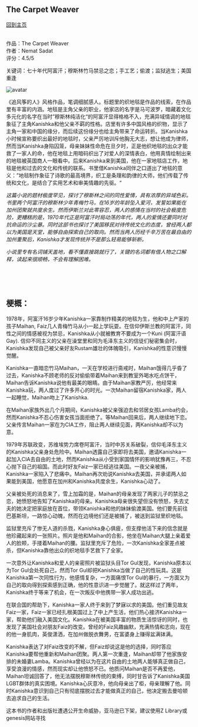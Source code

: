 ## The Carpet Weaver
[回到主页](https://boheme130.github.io/Fiction.git.io/)
<br>
<br>

作品：The Carpet Weaver <br>
作者：Nemat Sadat <br>
评分：4.5/5 <br>

关键词：七十年代阿富汗；穆斯林竹马禁忌之恋；手工艺；偷渡；监狱逃生；美国重逢

![avatar](https://images-na.ssl-images-amazon.com/images/I/91zq3uEXi1L.jpg)

《追风筝的人》风格作品，笔调细腻感人。标题里的织地毯是作品的线索，在作品里有丰富的内涵。地毯是主角父亲的职业，他家店的名字是马可波罗，暗藏着文化多元化的名字在当时”穆斯林纯洁化“的阿富汗显得格格不入，充满异域情调的地毯象征了主角Kanishka和他父亲不羁的性格。店里有许多中国风格的织物，显示了主角一家和中国的缘分，而后续这份缘分也给主角带来了命运转折。当Kanishka小时候宣称要织出最好的地毯时，父亲严厉地训斥他胸无大志，想让他成为律师，然而当Kanishka身陷囚笼，母亲妹妹性命危在旦夕时，正是他织地毯的出众才能救了一家人的命，他在地毯上用暗码织出了对爱人的深情表白，他用真情绘制出来的地毯被英国商人一眼看中。后来Kanishka来到美国，他在一家地毯店工作，地毯是他和过去的文化和传统的联系。书里借Kanishka同伴之口道出了地毯的意义：”地毯制作象征了诗歌的最高境界，织工是条理和韵律的大师，他们传载了传统和文化，是结合了实用艺术和审美情趣的先驱。“

*这篇小说的题材极度罕见，探讨了穆斯林之间的同性爱情，具有浓厚的异域色彩。书里两个阿富汗的穆斯林少年青梅竹马，在16岁的年龄坠入爱河，发誓如果能在加州团聚就共度余生。然而伊斯兰对此零容忍，两人的感情在当时的社会极度危险，更糟糕的是，1970年代正是阿富汗时局动荡的年代，两人的爱情还要同时对抗命运的沙尘暴。同时这部书也探讨了美国移民对待传统文化的态度，曾经两人都以为美国是天堂，能够自由探索自己的取向。然而当两人历经千辛万苦在最自由的加州重聚后，Kanishka才发现传统并不是那么轻易能够斩断。*

*小说里专有名词铺天盖地，看不懂直接跳就行了，关键的名词都有借人物之口解释，读起来很顺畅，不会有理解困难。*

<br>
<br>
<br>


## 梗概：
1978年，阿富汗16岁少年Kanishka一家靠制作精美的地毯为生，他和中上产家的孩子Maihan, Faiz几人青梅竹马从小一起上学玩耍。在信仰伊斯兰教的阿富汗，同性之间的情感被视为禁忌，Kanishka从小就被教育不要成为一个Kuni (阿富汗语Gay). 信仰不同主义的父亲在澡堂里和同为毛泽东主义的信徒们秘密集会时，Kanishka发现自己被父亲好友Rustam雄壮的体魄吸引，Kanishka的性意识慢慢觉醒。

Kanishka一直暗恋竹马Maihan，一天在学校进行斋戒时，Maihan饿得几乎昏了过去，Kanishka不顾老师的反对偷偷带着Maihan来到教室外喝水吃点饼干，Maihan告诉Kanishka说他有最美的眼睛。由于Maihan家教严厉，他经常来Kanishka玩，两人度过了许多开心的时光。一次Maihan留宿Kanishka家，两人一起睡觉，Maihan吻上了Kanishka. 

在Maihan家族外出几个月期间，Kanishka被父亲强迫去和邻居女孩Lamba约会，然而Kanishka不忍心伤害女孩当面拒绝了。等Maihan回来后，两人继续地下恋。父亲传言Maihan一家在为CIA工作，阻止两人继续见面，两Kanishka却不以为意。

1979年苏联政变，苏维埃势力席卷阿富汗，当时中苏关系破裂，信仰毛泽东主义的Kanishka父亲身处危险中。Maihan透露自己家即将去美国，邀请Kanishka一起加入CIA去自由的土地，然而Kanishka从小受到家国情怀的影响犹豫再三，不忍心抛下自己的祖国。而此时好友Faiz一家已经逃往美国。一夜父亲被捕，Kanishka一家陷入了悲痛中。Maihan再次劝说Kanishka去美国，并承诺两人如果能到美国，他愿意在加州和Kanishka共度余生，Kanishka心动了。

父亲被处死的消息来了，雪上加霜的是，Maihan的母亲发现了两家儿子的禁忌之恋，她愤怒地告知了Kanishka的母亲。Kanishka母亲很失望但没有愤怒，失去丈夫的她决定把家庭放在首位，带领Kanishka和他的妹妹偷渡美国。他们要先前往巴基斯坦，一路惊心动魄，然而在边境他们还是被捕了，被送到监狱里织地毯。

监狱里充斥了惨无人道的杀戮，Kanishka身心俱疲，但支撑他活下来的信念就是他珍藏起来的一张照片。照片是他和Maihan的合影，他坐在Maihan大腿上亲着爱人的脸颊，手搂着Maihan的腰。监狱里充斥了危险，一次Kanishka全家差点被杀，但Kanishka靠他出众的织地毯手艺救下了全家。

一次意外让Kanishka和爱人的亲密照片被监狱头目Tor Gul发现，Kanishka原本以为Tor Gul会处死自己，然而Tor Gul却把Kanishka当做了自己的性玩具。这是Kanishka第一次同性行为，他感情复杂，一方面痛恨Tor Gul的暴行，一方面又为自己的取向得到探索感到正确，他的性意识进一步觉醒了。就这样过了两年，Kanishka终于等来了机会，在一次叛反中他携带一家人成功出逃。

在联合国的帮助下，Kanishka一家人终于来到了梦寐以求的美国。他们重见故友Faiz一家，Faiz一家已经扎根美国过上了中上产生活，他们热心接济Kanishka一家，帮助他们融入美国文化。Kanishka在被美国丰富的物质生活惊讶的同时，也发现了美国社会对朋友Faiz的改变。曾经的Faiz风趣幽默，充满热情和志向，现在的他一身肌肉，英俊潇洒，在加州做脱衣舞男，在富婆身上赚得盆满钵满。

Kanishka表达了对Faiz改变的不解，但Faiz却说这是他的选择，同时答应Kanishka要帮他重新和Maihan团聚。两人第一次重逢，Maihan却带了他家族安排的未婚妻Lamba。Kanishka曾经以为在这片自由的土地两人能够真正做自己，享受浪漫的情感，然而现实却让他愤怒不已。他质问Maihan是否不再爱他，Maihan坦诚回答了，他无法摆脱穆斯林传统的束缚，同时甘告诉了Kanishka美国LGBT群体的真实困境。Kanishka心灰意冷，他向母亲出了柜，母亲理解了他。同时Kanishka意识到自己只有彻底摆脱过去才能做真正的自己，他决定搬去曼哈顿去追求自己的生活。


这本书的作者和出版社遭遇公开生命威胁，亚马逊已下架，建议使用Z Library或genesis网站寻找
